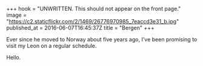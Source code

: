 +++
hook = "UNWRITTEN. This should not appear on the front page."
image = "https://c2.staticflickr.com/2/1469/26776970985_7eaccd3e31_b.jpg"
published_at = 2016-06-07T16:45:37Z
title = "Bergen"
+++

Ever since he moved to Norway about five years ago, I've been promising to
visit my Leon on a regular schedule.

Hello.
